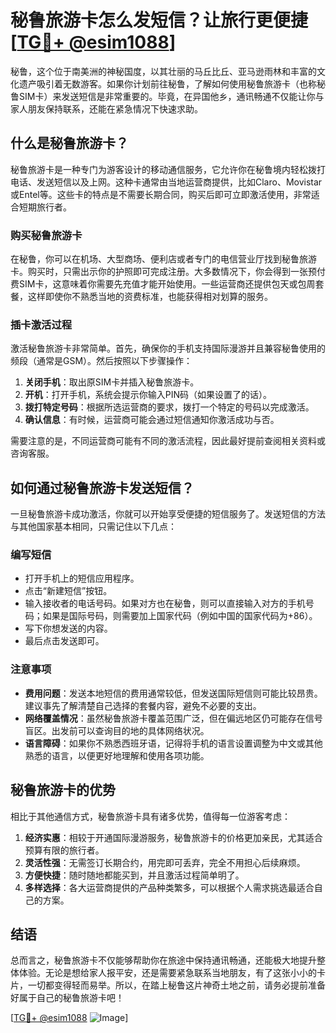 # 秘鲁旅游卡怎么发短信？让旅行更便捷[[TG💪+ @esim1088](https://t.me/s/esim1088)]

秘鲁，这个位于南美洲的神秘国度，以其壮丽的马丘比丘、亚马逊雨林和丰富的文化遗产吸引着无数游客。如果你计划前往秘鲁，了解如何使用秘鲁旅游卡（也称秘鲁SIM卡）来发送短信是非常重要的。毕竟，在异国他乡，通讯畅通不仅能让你与家人朋友保持联系，还能在紧急情况下快速求助。

## 什么是秘鲁旅游卡？

秘鲁旅游卡是一种专门为游客设计的移动通信服务，它允许你在秘鲁境内轻松拨打电话、发送短信以及上网。这种卡通常由当地运营商提供，比如Claro、Movistar或Entel等。这些卡的特点是不需要长期合同，购买后即可立即激活使用，非常适合短期旅行者。

### 购买秘鲁旅游卡

在秘鲁，你可以在机场、大型商场、便利店或者专门的电信营业厅找到秘鲁旅游卡。购买时，只需出示你的护照即可完成注册。大多数情况下，你会得到一张预付费SIM卡，这意味着你需要先充值才能开始使用。一些运营商还提供包天或包周套餐，这样即使你不熟悉当地的资费标准，也能获得相对划算的服务。

### 插卡激活过程

激活秘鲁旅游卡非常简单。首先，确保你的手机支持国际漫游并且兼容秘鲁使用的频段（通常是GSM）。然后按照以下步骤操作：

1. **关闭手机**：取出原SIM卡并插入秘鲁旅游卡。
2. **开机**：打开手机，系统会提示你输入PIN码（如果设置了的话）。
3. **拨打特定号码**：根据所选运营商的要求，拨打一个特定的号码以完成激活。
4. **确认信息**：有时候，运营商可能会通过短信通知你激活成功与否。

需要注意的是，不同运营商可能有不同的激活流程，因此最好提前查阅相关资料或咨询客服。

## 如何通过秘鲁旅游卡发送短信？

一旦秘鲁旅游卡成功激活，你就可以开始享受便捷的短信服务了。发送短信的方法与其他国家基本相同，只需记住以下几点：

### 编写短信

- 打开手机上的短信应用程序。
- 点击“新建短信”按钮。
- 输入接收者的电话号码。如果对方也在秘鲁，则可以直接输入对方的手机号码；如果是国际号码，则需要加上国家代码（例如中国的国家代码为+86）。
- 写下你想发送的内容。
- 最后点击发送即可。

### 注意事项

- **费用问题**：发送本地短信的费用通常较低，但发送国际短信则可能比较昂贵。建议事先了解清楚自己选择的套餐内容，避免不必要的支出。
- **网络覆盖情况**：虽然秘鲁旅游卡覆盖范围广泛，但在偏远地区仍可能存在信号盲区。出发前可以查询目的地的具体网络状况。
- **语言障碍**：如果你不熟悉西班牙语，记得将手机的语言设置调整为中文或其他熟悉的语言，以便更好地理解和使用各项功能。

## 秘鲁旅游卡的优势

相比于其他通信方式，秘鲁旅游卡具有诸多优势，值得每一位游客考虑：

1. **经济实惠**：相较于开通国际漫游服务，秘鲁旅游卡的价格更加亲民，尤其适合预算有限的旅行者。
2. **灵活性强**：无需签订长期合约，用完即可丢弃，完全不用担心后续麻烦。
3. **方便快捷**：随时随地都能买到，并且激活过程简单明了。
4. **多样选择**：各大运营商提供的产品种类繁多，可以根据个人需求挑选最适合自己的方案。

## 结语

总而言之，秘鲁旅游卡不仅能够帮助你在旅途中保持通讯畅通，还能极大地提升整体体验。无论是想给家人报平安，还是需要紧急联系当地朋友，有了这张小小的卡片，一切都变得轻而易举。所以，在踏上秘鲁这片神奇土地之前，请务必提前准备好属于自己的秘鲁旅游卡吧！

[[TG💪+ @esim1088](https://t.me/s/esim1088) ![Image](https://i.postimg.cc/4NQfJmqS/Snipaste-2025-05-13-00-14-12.png)]